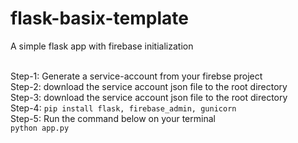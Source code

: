 # flask-basix-template

A simple flask app with firebase initialization<br /><br />

Step-1: Generate a service-account from your firebse project<br />
Step-2: download the service account json file to the root directory<br />
Step-3: download the service account json file to the root directory<br />
Step-4: `pip install flask, firebase_admin, gunicorn`<br />
Step-5: Run the command below on your terminal<br />
`python app.py`
